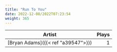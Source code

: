 ```yaml
---
title: "Run To You"
date: 2022-12-08/2022T07:23:54
weight: 365
---
```




 Artist | Plays 
----- | -----:
[Bryan Adams]({{< ref "a39547">}}) | 1
